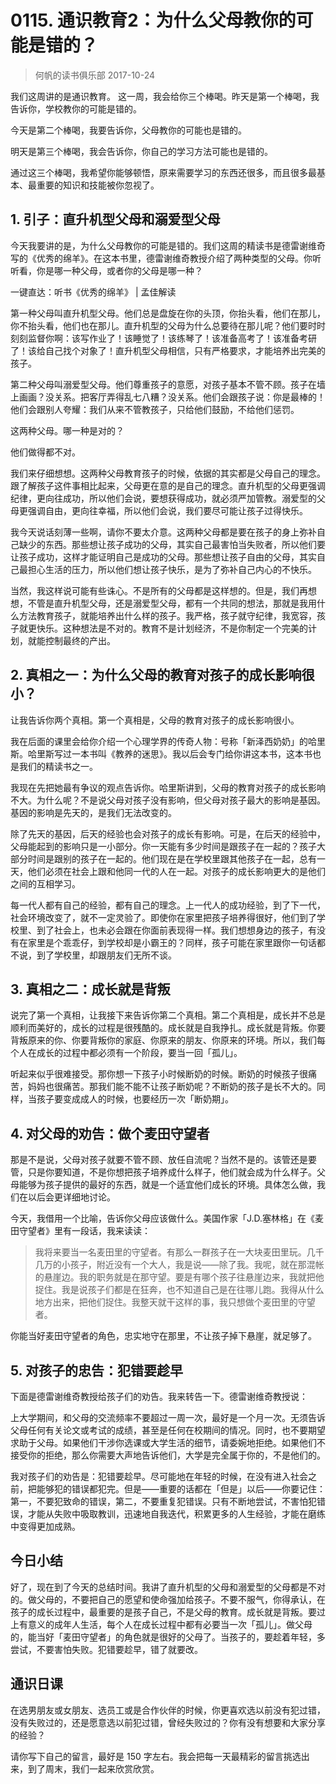 # 0115. 通识教育2：为什么父母教你的可能是错的？
> 何帆的读书俱乐部
2017-10-24

我们这周讲的是通识教育。 这一周，我会给你三个棒喝。昨天是第一个棒喝，我告诉你，学校教你的可能是错的。

今天是第二个棒喝，我要告诉你，父母教你的可能也是错的。

明天是第三个棒喝，我会告诉你，你自己的学习方法可能也是错的。

通过这三个棒喝，我希望你能够顿悟，原来需要学习的东西还很多，而且很多最基本、最重要的知识和技能被你忽视了。

## 1. 引子：直升机型父母和溺爱型父母
今天我要讲的是，为什么父母教你的可能是错的。我们这周的精读书是德雷谢维奇写的《优秀的绵羊》。在这本书里，德雷谢维奇教授介绍了两种类型的父母。你听听看，你是哪一种父母，或者你的父母是哪一种？

一键直达：听书《优秀的绵羊》 | 孟佳解读

第一种父母叫直升机型父母。他们总是盘旋在你的头顶，你抬头看，他们在那儿，你不抬头看，他们也在那儿。直升机型的父母为什么总要待在那儿呢？他们要时时刻刻监督你啊：该写作业了！该睡觉了！该练琴了！该准备高考了！该准备考研了！该给自己找个对象了！直升机型父母相信，只有严格要求，才能培养出完美的孩子。

第二种父母叫溺爱型父母。他们尊重孩子的意愿，对孩子基本不管不顾。孩子在墙上画画？没关系。把客厅弄得乱七八糟？没关系。他们会跟孩子说：你是最棒的！他们会跟别人夸耀：我们从来不管教孩子，只给他们鼓励，不给他们惩罚。  

这两种父母。哪一种是对的？

他们做得都不对。

我们来仔细想想。这两种父母教育孩子的时候，依据的其实都是父母自己的理念。跟了解孩子这件事相比起来，父母更在意的是自己的理念。直升机型的父母更强调纪律，更向往成功，所以他们会说，要想获得成功，就必须严加管教。溺爱型的父母更强调自由，更向往幸福，所以他们会说，我们要尽可能让孩子过得快乐。

我今天说话刻薄一些啊，请你不要太介意。这两种父母都是要在孩子的身上弥补自己缺少的东西。那些想让孩子成功的父母，其实自己最害怕当失败者，所以他们要让孩子成功，这样才能证明自己是成功的父母。那些想让孩子自由的父母，其实自己最担心生活的压力，所以他们想让孩子快乐，是为了弥补自己内心的不快乐。

当然，我这样说可能有些诛心。不是所有的父母都是这样想的。但是，我们再想想，不管是直升机型父母，还是溺爱型父母，都有一个共同的想法，那就是我用什么方法教育孩子，就能培养出什么样的孩子。我严格，孩子就守纪律，我宽容，孩子就更快乐。这种想法是不对的。教育不是计划经济，不是你制定一个完美的计划，就能控制最终的产出。

## 2. 真相之一：为什么父母的教育对孩子的成长影响很小？
让我告诉你两个真相。第一个真相是，父母的教育对孩子的成长影响很小。

我在后面的课里会给你介绍一个心理学界的传奇人物：号称「新泽西奶奶」的哈里斯。哈里斯写过一本书叫《教养的迷思》。我以后会专门给你讲这本书，这本书也是我们的精读书之一。

我现在先把她最有争议的观点告诉你。哈里斯讲到，父母的教育对孩子的成长影响不大。为什么呢？不是说父母对孩子没有影响，但父母对孩子最大的影响是基因。基因的影响是先天的，是我们无法改变的。

除了先天的基因，后天的经验也会对孩子的成长有影响。可是，在后天的经验中，父母能起到的影响只是一小部分。你一天能有多少时间是跟孩子在一起的？孩子大部分时间是跟别的孩子在一起的。他们现在是在学校里跟其他孩子在一起，总有一天，他们必须在社会上跟和他同一代的人在一起。对孩子的成长影响更大的是他们之间的互相学习。

每一代人都有自己的经验，都有自己的理念。上一代人的成功经验，到了下一代，社会环境改变了，就不一定灵验了。即使你在家里把孩子培养得很好，他们到了学校里、到了社会上，也未必会跟在你面前表现得一样。我们想想身边的孩子，有没有在家里是个乖乖仔，到学校却是小霸王的？同样，孩子可能在家里跟你一句话都不说，到了学校里，却跟朋友们无所不谈。

## 3. 真相之二：成长就是背叛
说完了第一个真相，让我接下来告诉你第二个真相。第二个真相是，成长并不总是顺利而美好的，成长的过程是很残酷的。成长就是自我挣扎。成长就是背叛。你要背叛原来的你、你要背叛你的家庭、你原来的朋友、你原来的环境。所以，我们每个人在成长的过程中都必须有一个阶段，要当一回「孤儿」。

听起来似乎很难接受。那你想一下孩子小时候断奶的时候。断奶的时候孩子很痛苦，妈妈也很痛苦。那我们能不能不让孩子断奶呢？不断奶的孩子是长不大的。同样，当孩子要变成成人的时候，也要经历一次「断奶期」。

## 4. 对父母的劝告：做个麦田守望者
那是不是说，父母对孩子就要不管不顾、放任自流呢？当然不是的。该管还是要管，只是你要知道，不是你想把孩子培养成什么样子，他们就会成为什么样子。父母能够为孩子提供的最好的东西，就是一个适宜他们成长的环境。具体怎么做，我们在以后会更详细地讨论。

今天，我借用一个比喻，告诉你父母应该做什么。美国作家「J.D.塞林格」在《麦田守望者》里有一段话，我来读读：

> 我将来要当一名麦田里的守望者。有那么一群孩子在一大块麦田里玩。几千几万的小孩子，附近没有一个大人，我是说——除了我。我呢，就在那混帐的悬崖边。我的职务就是在那守望。要是有哪个孩子往悬崖边来，我就把他捉住。我是说孩子们都是在狂奔，也不知道自己是在往哪儿跑。我得从什么地方出来，把他们捉住。我整天就干这样的事，我只想做个麦田里的守望者。

你能当好麦田守望者的角色，忠实地守在那里，不让孩子掉下悬崖，就足够了。

## 5. 对孩子的忠告：犯错要趁早
下面是德雷谢维奇教授给孩子们的劝告。我来转告一下。德雷谢维奇教授说：

上大学期间，和父母的交流频率不要超过一周一次，最好是一个月一次。无须告诉父母任何有关论文或考试的成绩，甚至是任何在校期间的情况。同时，也不要期望求助于父母。如果他们干涉你选课或大学生活的细节，请委婉地拒绝。如果他们不接受你的拒绝，那么你需要大声地告诉他们，大学是完全属于你的，不是他们的。

我对孩子们的劝告是：犯错要趁早。尽可能地在年轻的时候，在没有进入社会之前，把能够犯的错误都犯完。但是——重要的话都在「但是」以后——你要记住：第一，不要犯致命的错误，第二，不要重复犯错误。只有不断地尝试，不害怕犯错误，才能从失败中吸取教训，迅速地自我迭代，积累更多的人生经验，才能在磨练中变得更加成熟。

## 今日小结
好了，现在到了今天的总结时间。我讲了直升机型的父母和溺爱型的父母都是不对的。做父母的，不要把自己的愿望和使命强加给孩子。不要不服气，你得承认，在孩子的成长过程中，最重要的是孩子自己，不是父母的教育。成长就是背叛。要过上有意义的成年人生活，每个人在成长过程中都有必要当一次「孤儿」。做父母的，能当好「麦田守望者」的角色就是很好的父母了。当孩子的，要趁着年轻，多尝试，不要害怕失败。犯错要趁早，错了就要改。

## 通识日课
在选男朋友或女朋友、选员工或是合作伙伴的时候，你更喜欢选以前没有犯过错，没有失败过的，还是愿意选以前犯过错，曾经失败过的？你有没有想要和大家分享的经验？

请你写下自己的留言，最好是 150 字左右。我会把每一天最精彩的留言挑选出来，到了周末，我们一起来欣赏欣赏。




